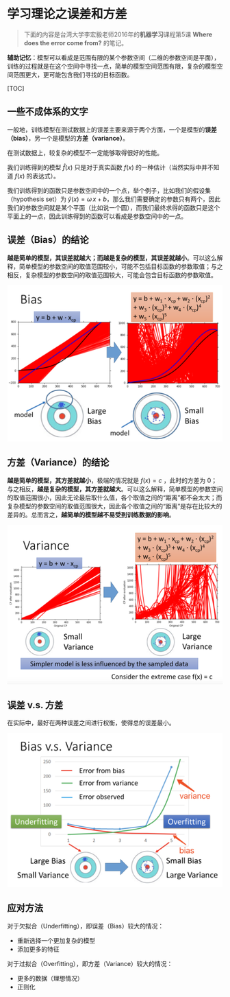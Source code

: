 # 学习理论之误差和方差

> 下面的内容是台湾大学李宏毅老师2016年的**机器学习**课程第5课 **Where does the error come from?** 的笔记。

**辅助记忆**：模型可以看成是范围有限的某个参数空间（二维的参数空间是平面），训练的过程就是在这个空间中寻找一点，简单的模型空间范围有限，复杂的模型空间范围更大，更可能包含我们寻找的目标函数。

[TOC]

## 一些不成体系的文字

一般地，训练模型在测试数据上的误差主要来源于两个方面，一个是模型的**误差（bias）**，另一个是模型的**方差（variance）**。

在测试数据上，较复杂的模型不一定能够取得很好的性能。

我们训练得到的模型 $\hat{f}(x)$ 只是对于真实函数 $f(x)$ 的一种估计（当然实际中并不知道 $f(x)$ 的表达式）。

我们训练得到的函数只是参数空间中的一个点，举个例子，比如我们的假设集（hypothesis set）为 $\hat{y}(x) = \omega\,x + b$，那么我们需要确定的参数只有两个，因此我们的参数空间就是某个平面（比如说一个圆），而我们最终求得的函数只是这个平面上的一点，因此训练得到的函数可以看成是参数空间中的一点。

## 误差（Bias）的结论

**越是简单的模型，其误差就越大；而越是复杂的模型，其误差就越小**。可以这么解释，简单模型的参数空间的取值范围较小，可能不包括目标函数的参数取值；与之相反，复杂模型的参数空间的取值范围较大，可能会包含目标函数的参数取值。

![bias](../figs/ml/bias.png)

## 方差（Variance）的结论

**越是简单的模型，其方差就越小**，极端的情况就是 $f(x) = c$ ，此时的方差为 $0$；与之相反，**越是复杂的模型，其方差就越大**。可以这么解释，简单模型的参数空间的取值范围很小，因此无论最后取什么值，各个取值之间的“距离”都不会太大；而复杂模型的参数空间的取值范围很大，因此各个取值之间的“距离”是存在比较大的差异的。总而言之，**越简单的模型越不易受到训练数据的影响**。

![variance](../figs/ml/variance.png)

## 误差 v.s. 方差

在实际中，最好在两种误差之间进行权衡，使得总的误差最小。

![bias v.s. variance](../figs/ml/bias_vs_variance.png)

## 应对方法

对于欠拟合（Underfitting），即误差（Bias）较大的情况：

- 重新选择一个更加复杂的模型
- 添加更多的特征

对于过拟合（Overfitting），即方差（Variance）较大的情况：

- 更多的数据（理想情况）
- 正则化